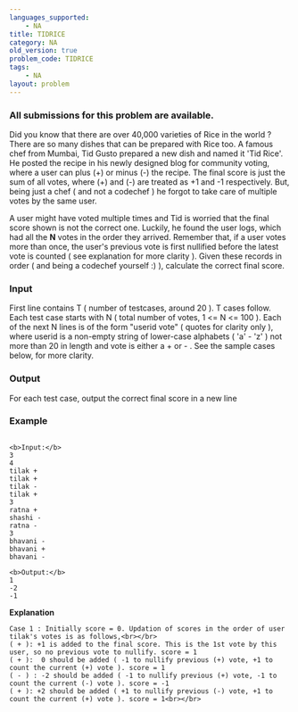 ```yaml
---
languages_supported:
    - NA
title: TIDRICE
category: NA
old_version: true
problem_code: TIDRICE
tags:
    - NA
layout: problem
---
```

###  All submissions for this problem are available. 

Did you know that there are over 40,000 varieties of Rice in the world ? There are so many dishes that can be prepared with Rice too. A famous chef from Mumbai, Tid Gusto prepared a new dish and named it 'Tid Rice'. He posted the recipe in his newly designed blog for community voting, where a user can plus (+) or minus (-) the recipe. The final score is just the sum of all votes, where (+) and (-) are treated as +1 and -1 respectively. But, being just a chef ( and not a codechef ) he forgot to take care of multiple votes by the same user.

A user might have voted multiple times and Tid is worried that the final score shown is not the correct one. Luckily, he found the user logs, which had all the **N** votes in the order they arrived. Remember that, if a user votes more than once, the user's previous vote is first nullified before the latest vote is counted ( see explanation for more clarity ). Given these records in order ( and being a codechef yourself :) ), calculate the correct final score.

### Input

First line contains T ( number of testcases, around 20 ). T cases follow. Each test case starts with N ( total number of votes, 1 <= N <= 100 ). Each of the next N lines is of the form "userid vote" ( quotes for clarity only ), where userid is a non-empty string of lower-case alphabets ( 'a' - 'z' ) not more than 20 in length and vote is either a + or - . See the sample cases below, for more clarity.

### Output

For each test case, output the correct final score in a new line

### Example

```

<b>Input:</b>
3
4
tilak +
tilak +
tilak -
tilak +
3
ratna +
shashi -
ratna -
3
bhavani -
bhavani +
bhavani -

<b>Output:</b>
1
-2
-1

```

**Explanation**

```
Case 1 : Initially score = 0. Updation of scores in the order of user tilak's votes is as follows,<br></br>
( + ): +1 is added to the final score. This is the 1st vote by this user, so no previous vote to nullify. score = 1
( + ):  0 should be added ( -1 to nullify previous (+) vote, +1 to count the current (+) vote ). score = 1
( - ) : -2 should be added ( -1 to nullify previous (+) vote, -1 to count the current (-) vote ). score = -1
( + ): +2 should be added ( +1 to nullify previous (-) vote, +1 to count the current (+) vote ). score = 1<br></br>
```